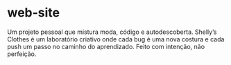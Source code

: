# web-site
Um projeto pessoal que mistura moda, código e autodescoberta. Shelly’s Clothes é um laboratório criativo onde cada bug é uma nova costura e cada push um passo no caminho do aprendizado. Feito com intenção, não perfeição.
